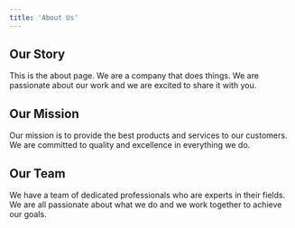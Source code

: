 ```yaml
---
title: 'About Us'
---
```


## Our Story

This is the about page. We are a company that does things. We are passionate about our work and we are excited to share it with you.

## Our Mission

Our mission is to provide the best products and services to our customers. We are committed to quality and excellence in everything we do.

## Our Team

We have a team of dedicated professionals who are experts in their fields. We are all passionate about what we do and we work together to achieve our goals.
